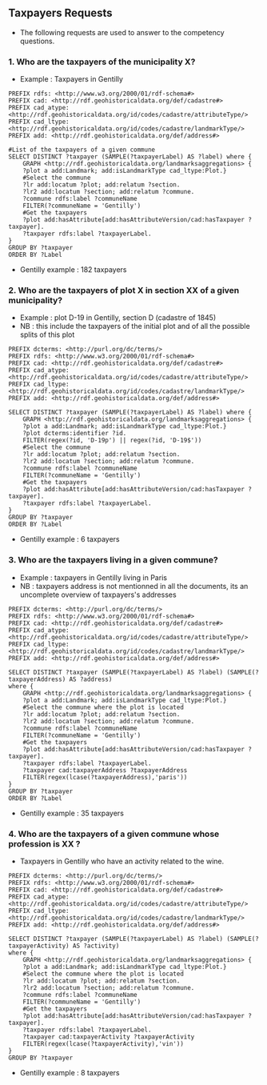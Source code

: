 ## Taxpayers Requests
* The following requests are used to answer to the competency questions.
### 1. Who are the taxpayers of the municipality X?
* Example : Taxpayers in Gentilly
```sparql
PREFIX rdfs: <http://www.w3.org/2000/01/rdf-schema#>
PREFIX cad: <http://rdf.geohistoricaldata.org/def/cadastre#>
PREFIX cad_atype: <http://rdf.geohistoricaldata.org/id/codes/cadastre/attributeType/>
PREFIX cad_ltype: <http://rdf.geohistoricaldata.org/id/codes/cadastre/landmarkType/>
PREFIX add: <http://rdf.geohistoricaldata.org/def/address#>

#List of the taxpayers of a given commune
SELECT DISTINCT ?taxpayer (SAMPLE(?taxpayerLabel) AS ?label) where {
    GRAPH <http://rdf.geohistoricaldata.org/landmarksaggregations> {
    ?plot a add:Landmark; add:isLandmarkType cad_ltype:Plot.}
    #Select the commune
    ?lr add:locatum ?plot; add:relatum ?section.
    ?lr2 add:locatum ?section; add:relatum ?commune.
    ?commune rdfs:label ?communeName
    FILTER(?communeName = 'Gentilly')
    #Get the taxpayers
    ?plot add:hasAttribute[add:hasAttributeVersion/cad:hasTaxpayer ?taxpayer].
    ?taxpayer rdfs:label ?taxpayerLabel.
}
GROUP BY ?taxpayer
ORDER BY ?Label
```
* Gentilly example : 182 taxpayers

### 2. Who are the taxpayers of plot X in section XX of a given municipality?
* Example : plot D-19 in Gentilly, section D (cadastre of 1845)
* NB : this include the taxpayers of the initial plot and of all the possible splits of this plot
```sparql
PREFIX dcterms: <http://purl.org/dc/terms/>
PREFIX rdfs: <http://www.w3.org/2000/01/rdf-schema#>
PREFIX cad: <http://rdf.geohistoricaldata.org/def/cadastre#>
PREFIX cad_atype: <http://rdf.geohistoricaldata.org/id/codes/cadastre/attributeType/>
PREFIX cad_ltype: <http://rdf.geohistoricaldata.org/id/codes/cadastre/landmarkType/>
PREFIX add: <http://rdf.geohistoricaldata.org/def/address#>

SELECT DISTINCT ?taxpayer (SAMPLE(?taxpayerLabel) AS ?label) where {
    GRAPH <http://rdf.geohistoricaldata.org/landmarksaggregations> {
    ?plot a add:Landmark; add:isLandmarkType cad_ltype:Plot.}
    ?plot dcterms:identifier ?id.
    FILTER(regex(?id, 'D-19p') || regex(?id, 'D-19$')) 
    #Select the commune
    ?lr add:locatum ?plot; add:relatum ?section.
    ?lr2 add:locatum ?section; add:relatum ?commune.
    ?commune rdfs:label ?communeName
    FILTER(?communeName = 'Gentilly')
    #Get the taxpayers
    ?plot add:hasAttribute[add:hasAttributeVersion/cad:hasTaxpayer ?taxpayer].
    ?taxpayer rdfs:label ?taxpayerLabel.
}
GROUP BY ?taxpayer
ORDER BY ?Label
```
* Gentilly example : 6 taxpayers

### 3. Who are the taxpayers living in a given commune?
* Example : taxpayers in Gentilly living in Paris
* NB : taxpayers address is not mentionned in all the documents, its an uncomplete overview of taxpayers's addresses
```sparql
PREFIX dcterms: <http://purl.org/dc/terms/>
PREFIX rdfs: <http://www.w3.org/2000/01/rdf-schema#>
PREFIX cad: <http://rdf.geohistoricaldata.org/def/cadastre#>
PREFIX cad_atype: <http://rdf.geohistoricaldata.org/id/codes/cadastre/attributeType/>
PREFIX cad_ltype: <http://rdf.geohistoricaldata.org/id/codes/cadastre/landmarkType/>
PREFIX add: <http://rdf.geohistoricaldata.org/def/address#>

SELECT DISTINCT ?taxpayer (SAMPLE(?taxpayerLabel) AS ?label) (SAMPLE(?taxpayerAddress) AS ?address)
where {
    GRAPH <http://rdf.geohistoricaldata.org/landmarksaggregations> {
    ?plot a add:Landmark; add:isLandmarkType cad_ltype:Plot.}
    #Select the commune where the plot is located
    ?lr add:locatum ?plot; add:relatum ?section.
    ?lr2 add:locatum ?section; add:relatum ?commune.
    ?commune rdfs:label ?communeName
    FILTER(?communeName = 'Gentilly')
    #Get the taxpayers
    ?plot add:hasAttribute[add:hasAttributeVersion/cad:hasTaxpayer ?taxpayer].
    ?taxpayer rdfs:label ?taxpayerLabel.
    ?taxpayer cad:taxpayerAddress ?taxpayerAddress
    FILTER(regex(lcase(?taxpayerAddress),'paris'))
}
GROUP BY ?taxpayer
ORDER BY ?Label
```
* Gentilly example : 35 taxpayers

### 4. Who are the taxpayers of a given commune whose profession is XX ?
* Taxpayers in Gentilly who have an activity related to the wine.
```sparql
PREFIX dcterms: <http://purl.org/dc/terms/>
PREFIX rdfs: <http://www.w3.org/2000/01/rdf-schema#>
PREFIX cad: <http://rdf.geohistoricaldata.org/def/cadastre#>
PREFIX cad_atype: <http://rdf.geohistoricaldata.org/id/codes/cadastre/attributeType/>
PREFIX cad_ltype: <http://rdf.geohistoricaldata.org/id/codes/cadastre/landmarkType/>
PREFIX add: <http://rdf.geohistoricaldata.org/def/address#>

SELECT DISTINCT ?taxpayer (SAMPLE(?taxpayerLabel) AS ?label) (SAMPLE(?taxpayerActivity) AS ?activity)
where {
    GRAPH <http://rdf.geohistoricaldata.org/landmarksaggregations> {
    ?plot a add:Landmark; add:isLandmarkType cad_ltype:Plot.}
    #Select the commune where the plot is located
    ?lr add:locatum ?plot; add:relatum ?section.
    ?lr2 add:locatum ?section; add:relatum ?commune.
    ?commune rdfs:label ?communeName
    FILTER(?communeName = 'Gentilly')
    #Get the taxpayers
    ?plot add:hasAttribute[add:hasAttributeVersion/cad:hasTaxpayer ?taxpayer].
    ?taxpayer rdfs:label ?taxpayerLabel.
    ?taxpayer cad:taxpayerActivity ?taxpayerActivity
    FILTER(regex(lcase(?taxpayerActivity),'vin'))
}
GROUP BY ?taxpayer
```
* Gentilly example : 8 taxpayers